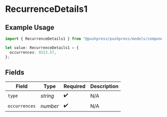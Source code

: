 # RecurrenceDetails1

## Example Usage

```typescript
import { RecurrenceDetails1 } from "@pushpress/pushpress/models/components";

let value: RecurrenceDetails1 = {
  occurrences: 9313.57,
};
```

## Fields

| Field              | Type               | Required           | Description        |
| ------------------ | ------------------ | ------------------ | ------------------ |
| `type`             | *string*           | :heavy_check_mark: | N/A                |
| `occurrences`      | *number*           | :heavy_check_mark: | N/A                |